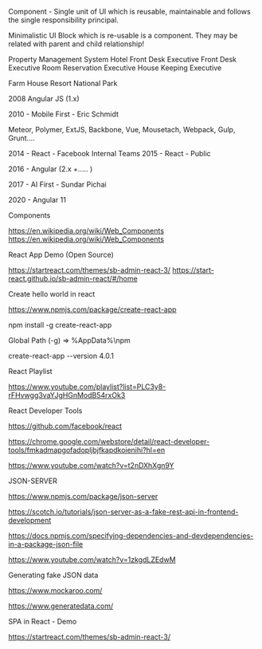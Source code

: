 Component - Single unit of UI which is reusable, maintainable and follows the single responsibility principal.

Minimalistic UI Block which is re-usable is a component. They may be related with parent and child relationship!

Property Management System
Hotel
	Front Desk
		Executive
			Front Desk Executive
			Room Reservation Executive
	House Keeping
		Executive

	
Farm House
Resort
National Park

2008 Angular JS (1.x) 

2010 - Mobile First - Eric Schmidt

Meteor, Polymer, ExtJS, Backbone, Vue, Mousetach, Webpack, Gulp, Grunt....

2014 - React - Facebook Internal Teams
2015 - React - Public

2016 - Angular (2.x +..... )



2017 - AI First  - Sundar Pichai

2020 - Angular 11

Components

https://en.wikipedia.org/wiki/Web_Components
https://en.wikipedia.org/wiki/Web_Components

React App Demo (Open Source)

https://startreact.com/themes/sb-admin-react-3/
https://start-react.github.io/sb-admin-react/#/home

Create hello world in react

https://www.npmjs.com/package/create-react-app

npm install  -g create-react-app

Global Path (-g) => %AppData%\npm


create-react-app --version
4.0.1

React Playlist

https://www.youtube.com/playlist?list=PLC3y8-rFHvwgg3vaYJgHGnModB54rxOk3

React Developer Tools

https://github.com/facebook/react

https://chrome.google.com/webstore/detail/react-developer-tools/fmkadmapgofadopljbjfkapdkoienihi?hl=en

https://www.youtube.com/watch?v=t2nDXhXgn9Y

JSON-SERVER

https://www.npmjs.com/package/json-server


https://scotch.io/tutorials/json-server-as-a-fake-rest-api-in-frontend-development


https://docs.npmjs.com/specifying-dependencies-and-devdependencies-in-a-package-json-file

https://www.youtube.com/watch?v=1zkgdLZEdwM


Generating fake JSON data

https://www.mockaroo.com/

https://www.generatedata.com/


SPA in React - Demo

https://startreact.com/themes/sb-admin-react-3/










